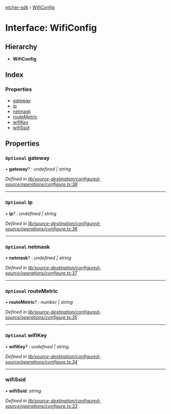 [etcher-sdk](../README.md) › [WifiConfig](wificonfig.md)

# Interface: WifiConfig

## Hierarchy

* **WifiConfig**

## Index

### Properties

* [gateway](wificonfig.md#optional-gateway)
* [ip](wificonfig.md#optional-ip)
* [netmask](wificonfig.md#optional-netmask)
* [routeMetric](wificonfig.md#optional-routemetric)
* [wifiKey](wificonfig.md#optional-wifikey)
* [wifiSsid](wificonfig.md#wifissid)

## Properties

### `Optional` gateway

• **gateway**? : *undefined | string*

*Defined in [lib/source-destination/configured-source/operations/configure.ts:38](https://github.com/balena-io-modules/etcher-sdk/blob/99f7964/lib/source-destination/configured-source/operations/configure.ts#L38)*

___

### `Optional` ip

• **ip**? : *undefined | string*

*Defined in [lib/source-destination/configured-source/operations/configure.ts:36](https://github.com/balena-io-modules/etcher-sdk/blob/99f7964/lib/source-destination/configured-source/operations/configure.ts#L36)*

___

### `Optional` netmask

• **netmask**? : *undefined | string*

*Defined in [lib/source-destination/configured-source/operations/configure.ts:37](https://github.com/balena-io-modules/etcher-sdk/blob/99f7964/lib/source-destination/configured-source/operations/configure.ts#L37)*

___

### `Optional` routeMetric

• **routeMetric**? : *number | string*

*Defined in [lib/source-destination/configured-source/operations/configure.ts:35](https://github.com/balena-io-modules/etcher-sdk/blob/99f7964/lib/source-destination/configured-source/operations/configure.ts#L35)*

___

### `Optional` wifiKey

• **wifiKey**? : *undefined | string*

*Defined in [lib/source-destination/configured-source/operations/configure.ts:34](https://github.com/balena-io-modules/etcher-sdk/blob/99f7964/lib/source-destination/configured-source/operations/configure.ts#L34)*

___

###  wifiSsid

• **wifiSsid**: *string*

*Defined in [lib/source-destination/configured-source/operations/configure.ts:33](https://github.com/balena-io-modules/etcher-sdk/blob/99f7964/lib/source-destination/configured-source/operations/configure.ts#L33)*
